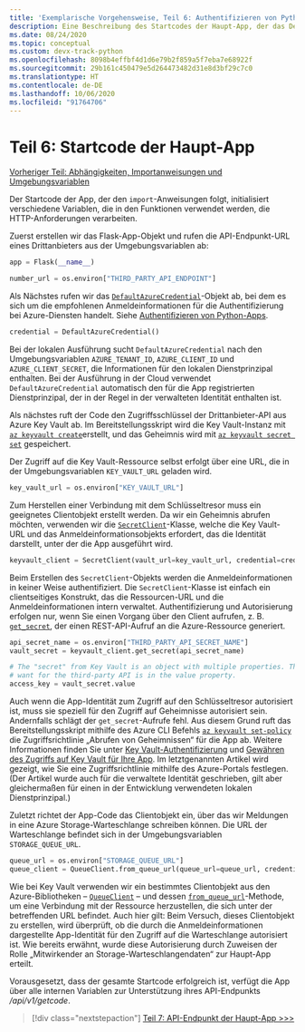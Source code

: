 ```yaml
---
title: 'Exemplarische Vorgehensweise, Teil 6: Authentifizieren von Python-Apps bei Azure-Diensten'
description: Eine Beschreibung des Startcodes der Haupt-App, der das DefaultAzureCredential-Objekt und die Clientobjekte festlegt, die vom API-Endpunkt benötigt werden.
ms.date: 08/24/2020
ms.topic: conceptual
ms.custom: devx-track-python
ms.openlocfilehash: 8098b4effbf4d1d6e79b2f859a5f7eba7e68922f
ms.sourcegitcommit: 29b161c450479e5d264473482d31e8d3bf29c7c0
ms.translationtype: HT
ms.contentlocale: de-DE
ms.lasthandoff: 10/06/2020
ms.locfileid: "91764706"
---
```

# <a name="part-6-main-app-startup-code"></a>Teil 6: Startcode der Haupt-App

[Vorheriger Teil: Abhängigkeiten, Importanweisungen und Umgebungsvariablen](walkthrough-tutorial-authentication-05.md)

Der Startcode der App, der den `import`-Anweisungen folgt, initialisiert verschiedene Variablen, die in den Funktionen verwendet werden, die HTTP-Anforderungen verarbeiten.

Zuerst erstellen wir das Flask-App-Objekt und rufen die API-Endpunkt-URL eines Drittanbieters aus der Umgebungsvariablen ab:

```python
app = Flask(__name__)

number_url = os.environ["THIRD_PARTY_API_ENDPOINT"]
```

Als Nächstes rufen wir das [`DefaultAzureCredential`](/python/api/azure-identity/azure.identity.defaultazurecredential
)-Objekt ab, bei dem es sich um die empfohlenen Anmeldeinformationen für die Authentifizierung bei Azure-Diensten handelt. Siehe [Authentifizieren von Python-Apps](azure-sdk-authenticate.md#authenticate-with-defaultazurecredential).

```python
credential = DefaultAzureCredential()
```

Bei der lokalen Ausführung sucht `DefaultAzureCredential` nach den Umgebungsvariablen `AZURE_TENANT_ID`, `AZURE_CLIENT_ID` und `AZURE_CLIENT_SECRET`, die Informationen für den lokalen Dienstprinzipal enthalten. Bei der Ausführung in der Cloud verwendet `DefaultAzureCredential` automatisch den für die App registrierten Dienstprinzipal, der in der Regel in der verwalteten Identität enthalten ist.

Als nächstes ruft der Code den Zugriffsschlüssel der Drittanbieter-API aus Azure Key Vault ab. Im Bereitstellungsskript wird die Key Vault-Instanz mit [`az keyvault create`](/cli/azure/keyvault#az-keyvault-create)erstellt, und das Geheimnis wird mit [`az keyvault secret set`](/cli/azure/keyvault/secret#az-keyvault-secret-set) gespeichert.

Der Zugriff auf die Key Vault-Ressource selbst erfolgt über eine URL, die in der Umgebungsvariablen `KEY_VAULT_URL` geladen wird.

```python
key_vault_url = os.environ["KEY_VAULT_URL"]
```

Zum Herstellen einer Verbindung mit dem Schlüsseltresor muss ein geeignetes Clientobjekt erstellt werden. Da wir ein Geheimnis abrufen möchten, verwenden wir die [`SecretClient`](/python/api/azure-keyvault-secrets/azure.keyvault.secrets.secretclient)-Klasse, welche die Key Vault-URL und das Anmeldeinformationsobjekts erfordert, das die Identität darstellt, unter der die App ausgeführt wird.

```python
keyvault_client = SecretClient(vault_url=key_vault_url, credential=credential)
```

Beim Erstellen des `SecretClient`-Objekts werden die Anmeldeinformationen in keiner Weise authentifiziert. Die `SecretClient`-Klasse ist einfach ein clientseitiges Konstrukt, das die Ressourcen-URL und die Anmeldeinformationen intern verwaltet. Authentifizierung und Autorisierung erfolgen nur, wenn Sie einen Vorgang über den Client aufrufen, z. B. [`get_secret`](/python/api/azure-keyvault-secrets/azure.keyvault.secrets.secretclient#get-secret-name--version-none----kwargs-), der einen REST-API-Aufruf an die Azure-Ressource generiert.

```python
api_secret_name = os.environ["THIRD_PARTY_API_SECRET_NAME"]
vault_secret = keyvault_client.get_secret(api_secret_name)

# The "secret" from Key Vault is an object with multiple properties. The key we
# want for the third-party API is in the value property. 
access_key = vault_secret.value
```

Auch wenn die App-Identität zum Zugriff auf den Schlüsseltresor autorisiert ist, muss sie speziell für den Zugriff auf Geheimnisse autorisiert sein.  Andernfalls schlägt der `get_secret`-Aufrufe fehl. Aus diesem Grund ruft das Bereitstellungsskript mithilfe des Azure CLI Befehls [`az keyvault set-policy`](/cli/azure/keyvault#az-keyvault-set-policy) die Zugriffsrichtlinie „Abrufen von Geheimnissen“ für die App ab. Weitere Informationen finden Sie unter [Key Vault-Authentifizierung](/azure/key-vault/general/authentication) und [Gewähren des Zugriffs auf Key Vault für Ihre App](/azure/key-vault/general/managed-identity#grant-your-app-access-to-key-vault). Im letztgenannten Artikel wird gezeigt, wie Sie eine Zugriffsrichtlinie mithilfe des Azure-Portals festlegen. (Der Artikel wurde auch für die verwaltete Identität geschrieben, gilt aber gleichermaßen für einen in der Entwicklung verwendeten lokalen Dienstprinzipal.)

Zuletzt richtet der App-Code das Clientobjekt ein, über das wir Meldungen in eine Azure Storage-Warteschlange schreiben können. Die URL der Warteschlange befindet sich in der Umgebungsvariablen `STORAGE_QUEUE_URL`.

```python
queue_url = os.environ["STORAGE_QUEUE_URL"]
queue_client = QueueClient.from_queue_url(queue_url=queue_url, credential=credential)
```

Wie bei Key Vault verwenden wir ein bestimmtes Clientobjekt aus den Azure-Bibliotheken – [`QueueClient`](/python/api/azure-storage-queue/azure.storage.queue.queueclient) – und dessen [`from_queue_url`](/python/api/azure-storage-queue/azure.storage.queue.queueclient#from-queue-url-queue-url--credential-none----kwargs-)-Methode, um eine Verbindung mit der Ressource herzustellen, die sich unter der betreffenden URL befindet. Auch hier gilt: Beim Versuch, dieses Clientobjekt zu erstellen, wird überprüft, ob die durch die Anmeldeinformationen dargestellte App-Identität für den Zugriff auf die Warteschlange autorisiert ist. Wie bereits erwähnt, wurde diese Autorisierung durch Zuweisen der Rolle „Mitwirkender an Storage-Warteschlangendaten“ zur Haupt-App erteilt.

Vorausgesetzt, dass der gesamte Startcode erfolgreich ist, verfügt die App über alle internen Variablen zur Unterstützung ihres API-Endpunkts */api/v1/getcode*.

> [!div class="nextstepaction"]
> [Teil 7: API-Endpunkt der Haupt-App >>>](walkthrough-tutorial-authentication-07.md)
